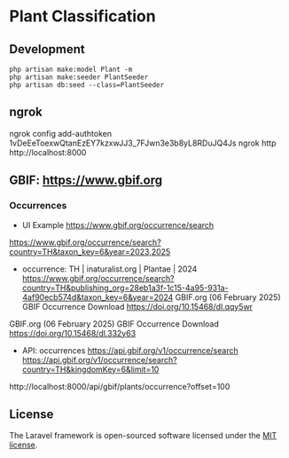 # Plant Classification

## Development
```
php artisan make:model Plant -m
php artisan make:seeder PlantSeeder
php artisan db:seed --class=PlantSeeder
```

## ngrok
ngrok config add-authtoken 1vDeEeToexwQtanEzEY7kzxwJJ3_7FJwn3e3b8yL8RDuJQ4Js
ngrok http http://localhost:8000

## GBIF: https://www.gbif.org

### Occurrences

- UI Example
https://www.gbif.org/occurrence/search

https://www.gbif.org/occurrence/search?country=TH&taxon_key=6&year=2023,2025

- occurrence: TH | inaturalist.org | Plantae | 2024
https://www.gbif.org/occurrence/search?country=TH&publishing_org=28eb1a3f-1c15-4a95-931a-4af90ecb574d&taxon_key=6&year=2024
GBIF.org (06 February 2025) GBIF Occurrence Download  https://doi.org/10.15468/dl.qqy5wr

GBIF.org (06 February 2025) GBIF Occurrence Download  https://doi.org/10.15468/dl.332y63

- API: occurrences
https://api.gbif.org/v1/occurrence/search
https://api.gbif.org/v1/occurrence/search?country=TH&kingdomKey=6&limit=10

http://localhost:8000/api/gbif/plants/occurrence?offset=100


## License

The Laravel framework is open-sourced software licensed under the [MIT license](https://opensource.org/licenses/MIT).
